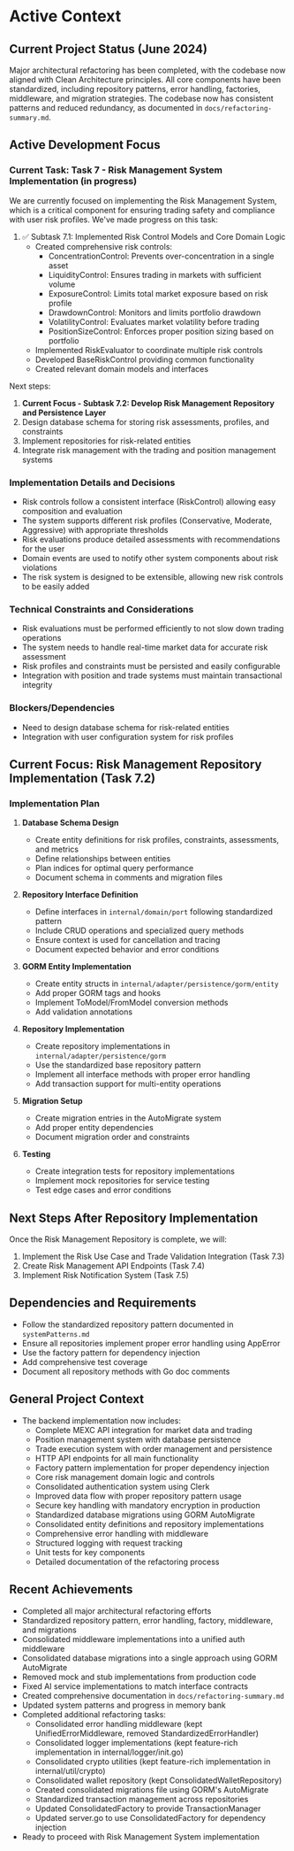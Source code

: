 # Active Context

## Current Project Status (June 2024)

Major architectural refactoring has been completed, with the codebase now aligned with Clean Architecture principles. All core components have been standardized, including repository patterns, error handling, factories, middleware, and migration strategies. The codebase now has consistent patterns and reduced redundancy, as documented in `docs/refactoring-summary.md`.

## Active Development Focus

### Current Task: Task 7 - Risk Management System Implementation (in progress)

We are currently focused on implementing the Risk Management System, which is a critical component for ensuring trading safety and compliance with user risk profiles. We've made progress on this task:

1. ✅ Subtask 7.1: Implemented Risk Control Models and Core Domain Logic
   - Created comprehensive risk controls:
     - ConcentrationControl: Prevents over-concentration in a single asset
     - LiquidityControl: Ensures trading in markets with sufficient volume
     - ExposureControl: Limits total market exposure based on risk profile
     - DrawdownControl: Monitors and limits portfolio drawdown
     - VolatilityControl: Evaluates market volatility before trading
     - PositionSizeControl: Enforces proper position sizing based on portfolio
   - Implemented RiskEvaluator to coordinate multiple risk controls
   - Developed BaseRiskControl providing common functionality
   - Created relevant domain models and interfaces

Next steps:
1. **Current Focus - Subtask 7.2: Develop Risk Management Repository and Persistence Layer**
2. Design database schema for storing risk assessments, profiles, and constraints
3. Implement repositories for risk-related entities
4. Integrate risk management with the trading and position management systems

### Implementation Details and Decisions

- Risk controls follow a consistent interface (RiskControl) allowing easy composition and evaluation
- The system supports different risk profiles (Conservative, Moderate, Aggressive) with appropriate thresholds
- Risk evaluations produce detailed assessments with recommendations for the user
- Domain events are used to notify other system components about risk violations
- The risk system is designed to be extensible, allowing new risk controls to be easily added

### Technical Constraints and Considerations

- Risk evaluations must be performed efficiently to not slow down trading operations
- The system needs to handle real-time market data for accurate risk assessment
- Risk profiles and constraints must be persisted and easily configurable
- Integration with position and trade systems must maintain transactional integrity

### Blockers/Dependencies

- Need to design database schema for risk-related entities
- Integration with user configuration system for risk profiles

## Current Focus: Risk Management Repository Implementation (Task 7.2)

### Implementation Plan

1. **Database Schema Design**
   - Create entity definitions for risk profiles, constraints, assessments, and metrics
   - Define relationships between entities
   - Plan indices for optimal query performance
   - Document schema in comments and migration files

2. **Repository Interface Definition**
   - Define interfaces in `internal/domain/port` following standardized pattern
   - Include CRUD operations and specialized query methods
   - Ensure context is used for cancellation and tracing
   - Document expected behavior and error conditions

3. **GORM Entity Implementation**
   - Create entity structs in `internal/adapter/persistence/gorm/entity`
   - Add proper GORM tags and hooks
   - Implement ToModel/FromModel conversion methods
   - Add validation annotations

4. **Repository Implementation**
   - Create repository implementations in `internal/adapter/persistence/gorm`
   - Use the standardized base repository pattern
   - Implement all interface methods with proper error handling
   - Add transaction support for multi-entity operations

5. **Migration Setup**
   - Create migration entries in the AutoMigrate system
   - Add proper entity dependencies
   - Document migration order and constraints

6. **Testing**
   - Create integration tests for repository implementations
   - Implement mock repositories for service testing
   - Test edge cases and error conditions

## Next Steps After Repository Implementation

Once the Risk Management Repository is complete, we will:

1. Implement the Risk Use Case and Trade Validation Integration (Task 7.3)
2. Create Risk Management API Endpoints (Task 7.4)
3. Implement Risk Notification System (Task 7.5)

## Dependencies and Requirements

- Follow the standardized repository pattern documented in `systemPatterns.md`
- Ensure all repositories implement proper error handling using AppError
- Use the factory pattern for dependency injection
- Add comprehensive test coverage
- Document all repository methods with Go doc comments

## General Project Context
- The backend implementation now includes:
  - Complete MEXC API integration for market data and trading
  - Position management system with database persistence
  - Trade execution system with order management and persistence
  - HTTP API endpoints for all main functionality
  - Factory pattern implementation for proper dependency injection
  - Core risk management domain logic and controls
  - Consolidated authentication system using Clerk
  - Improved data flow with proper repository pattern usage
  - Secure key handling with mandatory encryption in production
  - Standardized database migrations using GORM AutoMigrate
  - Consolidated entity definitions and repository implementations
  - Comprehensive error handling with middleware
  - Structured logging with request tracking
  - Unit tests for key components
  - Detailed documentation of the refactoring process

## Recent Achievements

- Completed all major architectural refactoring efforts
- Standardized repository pattern, error handling, factory, middleware, and migrations
- Consolidated middleware implementations into a unified auth middleware
- Consolidated database migrations into a single approach using GORM AutoMigrate
- Removed mock and stub implementations from production code
- Fixed AI service implementations to match interface contracts
- Created comprehensive documentation in `docs/refactoring-summary.md`
- Updated system patterns and progress in memory bank
- Completed additional refactoring tasks:
  - Consolidated error handling middleware (kept UnifiedErrorMiddleware, removed StandardizedErrorHandler)
  - Consolidated logger implementations (kept feature-rich implementation in internal/logger/init.go)
  - Consolidated crypto utilities (kept feature-rich implementation in internal/util/crypto)
  - Consolidated wallet repository (kept ConsolidatedWalletRepository)
  - Created consolidated migrations file using GORM's AutoMigrate
  - Standardized transaction management across repositories
  - Updated ConsolidatedFactory to provide TransactionManager
  - Updated server.go to use ConsolidatedFactory for dependency injection
- Ready to proceed with Risk Management System implementation
